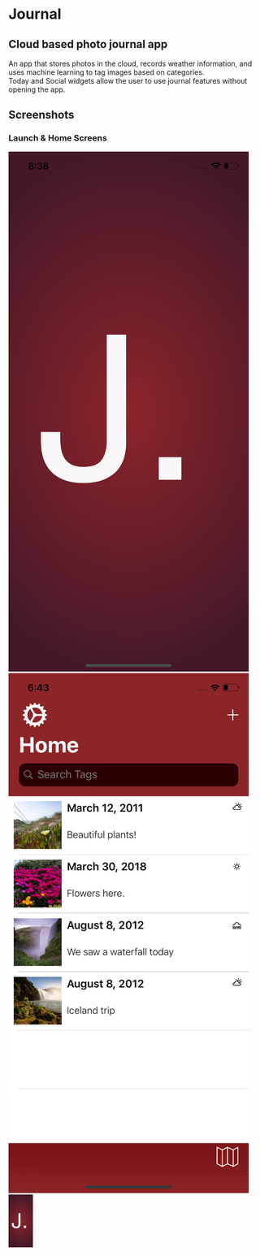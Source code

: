 # Journal
## Cloud based photo journal app
An app that stores photos in the cloud, records weather information, and uses machine learning to tag images based on categories. \
Today and Social widgets allow the user to use journal features without opening the app.

## Screenshots
### Launch & Home Screens
![Launch Screen](/Screenshots/launch_screen.png?raw=true) ![Launch Screen](/Screenshots/photos.png?raw=true&s=50)
<img src="/Screenshots/launch_screen.png" width="48">
